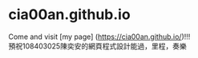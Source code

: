 # cia00an.github.io
Come and visit [my page] (https://cia00an.github.io/)!!!  
預祝108403025陳奕安的網頁程式設計能過，里程，奏樂
